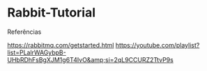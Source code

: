 # Rabbit-Tutorial
Referências

https://rabbitmq.com/getstarted.html
https://youtube.com/playlist?list=PLalrWAGybpB-UHbRDhFsBgXJM1g6T4IvO&amp;si=2qL9CCURZ2TtvP9s
